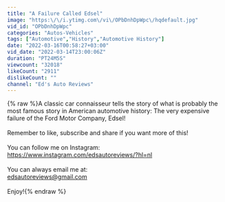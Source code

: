 ```yaml
---
title: "A Failure Called Edsel"
image: "https:\/\/i.ytimg.com\/vi\/OPbDnhDpWpc\/hqdefault.jpg"
vid_id: "OPbDnhDpWpc"
categories: "Autos-Vehicles"
tags: ["Automotive","History","Automotive History"]
date: "2022-03-16T00:58:27+03:00"
vid_date: "2022-03-14T23:00:06Z"
duration: "PT24M5S"
viewcount: "32018"
likeCount: "2911"
dislikeCount: ""
channel: "Ed's Auto Reviews"
---
```

{% raw %}A classic car connaisseur tells the story of what is probably the most famous story in American automotive history: The very expensive failure of the Ford Motor Company, Edsel!<br /><br />Remember to like, subscribe and share if you want more of this!<br /><br />You can follow me on Instagram: <a rel="nofollow" target="blank" href="https://www.instagram.com/edsautoreviews/?hl=nl">https://www.instagram.com/edsautoreviews/?hl=nl</a> <br /><br />You can always email me at: <br />edsautoreviews@gmail.com<br /><br />Enjoy!{% endraw %}
